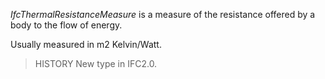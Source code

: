 _IfcThermalResistanceMeasure_ is a measure of the resistance offered by a body to the flow of energy.

<!-- end of short definition -->


Usually measured in m2 Kelvin/Watt.

> HISTORY New type in IFC2.0.
